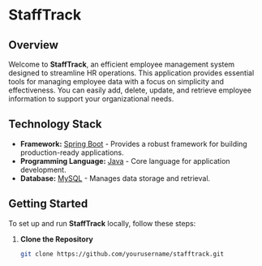 # StaffTrack

## Overview

Welcome to **StaffTrack**, an efficient employee management system designed to streamline HR operations. This application provides essential tools for managing employee data with a focus on simplicity and effectiveness. You can easily add, delete, update, and retrieve employee information to support your organizational needs.

## Technology Stack

- **Framework:** [Spring Boot](https://spring.io/projects/spring-boot) - Provides a robust framework for building production-ready applications.
- **Programming Language:** [Java](https://www.oracle.com/java/) - Core language for application development.
- **Database:** [MySQL](https://www.mysql.com/) - Manages data storage and retrieval.

## Getting Started

To set up and run **StaffTrack** locally, follow these steps:

1. **Clone the Repository**

   ```bash
   git clone https://github.com/yourusername/stafftrack.git

